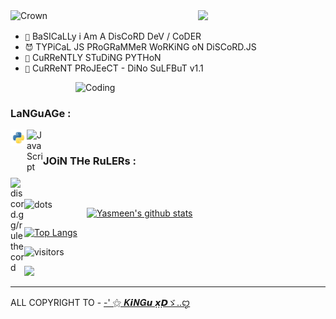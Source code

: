 <img align="left" alt="Crown" width="300" src="https://media.discordapp.net/attachments/900992372719112192/932188939874361374/352a80801711e8fc196dd14da26eedaa-modified.png">


  <img src="https://media.discordapp.net/attachments/900992372719112192/932193738166530088/ezgif.com-gif-maker.png" width="50%">

- `🖤` BaSICaLLy i Am A DisCoRD DeV / CoDER  
- `😈` TYPiCaL JS PRoGRaMMeR WoRKiNG oN DiSCoRD.JS
- `🥃` CuRReNTLY STuDiNG PYTHoN
- `📖` CuRReNT PRoJEeCT - DiNo SuLFBuT v1.1

<img align="right" alt="Coding" width="400" src="https://media.discordapp.net/attachments/931492245536911380/932213976069177394/unknown.png">

<br />

### LaNGuAGe :

<img align="left" alt="Python" width="26px" src="https://raw.githubusercontent.com/github/explore/80688e429a7d4ef2fca1e82350fe8e3517d3494d/topics/python/python.png" />
<img align="left" alt="JavaScript" width="26px" src="https://images-ext-2.discordapp.net/external/VefVulEWtgouCPzquOGyz6gVDs1pIt1-RKyCn3HGswQ/https/cdn.discordapp.com/emojis/885562636522098741.png" />

<br />

### JOiN THe RuLERs :

<img align="left" alt="discord.gg/rulethecord" width="22px" src="https://images-ext-1.discordapp.net/external/3T5T-M1TAmGwyrhfdwmYBtETWlhnv5MALwLYdgFkqRs/https/cdn.discordapp.com/emojis/915582296197857291.png" src = "https://discord.gg/rulethecord" />

<br />
<br />

<img align="left" alt="dots" width="100" src="https://cdn.discordapp.com/emojis/920577209159282749.gif?size=96&quality=lossless">

[![Yasmeen's github stats](https://github-readme-stats.vercel.app/api?username=YasPHP&theme=graywhite&show_icons=true&hide=issues,contribs&include_all_commits=true&line_height=21&bg_color=0,EC6C6C,FFD479,FFFC79,73FA79)](https://github.com/YasPHP/github-readme-stats)

[![Top Langs](https://github-readme-stats.vercel.app/api/top-langs/?username=YasPHP&layout=compact&show_icons=true&include_all_commits=true&bg_color=0,73FA79,73FDFF,7A81FF&theme=graywhite)](https://github.com/YasPHP/github-readme-stats)

![visitors](https://visitor-badge.glitch.me/badge?page_id=YasPHP.visitor-badge)
  
  <img src="https://media.giphy.com/media/jpVnC65DmYeyRL4LHS/giphy.gif" width="20%">

-----
ALL COPYRIGHT TO -  [-' ⚝ 𝑲𝙞𝑵𝑮𝙪 ⃨𝙭𝘿ゞ..ꨄ](https://discord.gg/3Yf5QB7R)
